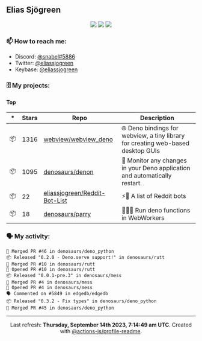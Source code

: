 ## Elias Sjögreen

<p align="center">
  <img src="https://img.shields.io/badge/🎂-dec. 2003-success" />
  <img src="https://img.shields.io/badge/🌎-Stockholm-informational" />
  <img src="https://img.shields.io/badge/👦-He/Him-informational" />
</p>

### 📫 How to reach me:

- Discord: [@snabel#5886](https://discord.com/users/267978757799673866)
- Twitter: [@eliassjogreen](https://twitter.com/eliassjogreen)
- Keybase: [@eliassjogreen](https://keybase.io/eliassjogreen)

### 🗄 My projects:

#### Top
|*|Stars|Repo|Description|
|---|---|---|---|
| 📦 | 1316 | [webview/webview_deno](https://github.com/webview/webview_deno) | 🌐 Deno bindings for webview, a tiny library for creating web-based desktop GUIs |
| 📦 | 1095 | [denosaurs/denon](https://github.com/denosaurs/denon) | 👀 Monitor any changes in your Deno application and automatically restart. |
| 📦 | 22 | [eliassjogreen/Reddit-Bot-List](https://github.com/eliassjogreen/Reddit-Bot-List) | ⚡️🤖 A list of Reddit bots |
| 📦 | 18 | [denosaurs/parry](https://github.com/denosaurs/parry) | 👷🏽‍♂️ Run deno functions in WebWorkers |

### 🗣 My activity:

```
🎉 Merged PR #46 in denosaurs/deno_python
📦 Released "0.2.0 - Deno.serve support!" in denosaurs/rutt
🎉 Merged PR #10 in denosaurs/rutt
💪 Opened PR #10 in denosaurs/rutt
📦 Released "0.0.1-pre.3" in denosaurs/mess
🎉 Merged PR #4 in denosaurs/mess
💪 Opened PR #4 in denosaurs/mess
🗣 Commented on #5849 in edgedb/edgedb
📦 Released "0.3.2 - Fix types" in denosaurs/deno_python
🎉 Merged PR #45 in denosaurs/deno_python
```

------------
<p align="center">Last refresh: <b>Thursday, September 14th 2023, 7:14:49 am UTC</b>. Created with <a href=https://github.com/marketplace/actions/profile-readme>@actions-js/profile-readme</a>.</p>
